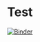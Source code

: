 # Test

[![Binder](https://mybinder.org/badge_logo.svg)](https://mybinder.org/v2/gh/D4V1DG88/Test/HEAD)

